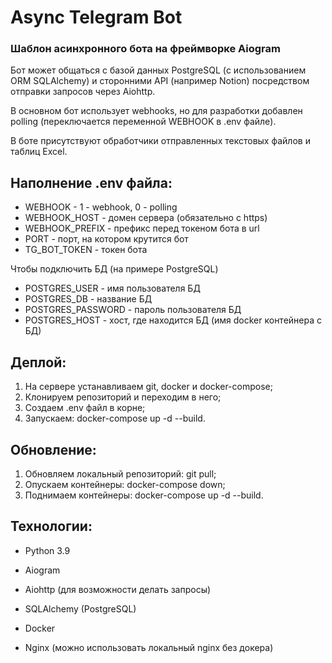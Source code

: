 # Async Telegram Bot
### Шаблон асинхронного бота на фреймворке Aiogram

Бот может общаться с базой данных PostgreSQL (с использованием ORM SQLAlchemy)
и сторонними API (например Notion) посредством отправки запросов через Aiohttp.

В основном бот использует webhooks, но для разработки добавлен polling
(переключается переменной WEBHOOK в .env файле).

В боте присутствуют обработчики отправленных текстовых файлов и таблиц Excel.

## Наполнение .env файла:
- WEBHOOK - 1 - webhook, 0 - polling
- WEBHOOK_HOST - домен сервера (обязательно с https)
- WEBHOOK_PREFIX - префикс перед токеном бота в url
- PORT - порт, на котором крутится бот
- TG_BOT_TOKEN - токен бота

Чтобы подключить БД (на примере PostgreSQL)
- POSTGRES_USER - имя пользователя БД
- POSTGRES_DB - название БД
- POSTGRES_PASSWORD - пароль пользователя БД
- POSTGRES_HOST - хост, где находится БД (имя docker контейнера с БД)

## Деплой:
1. На сервере устанавливаем git, docker и docker-compose;
2. Клонируем репозиторий и переходим в него;
3. Создаем .env файл в корне;
4. Запускаем: docker-compose up -d --build.

## Обновление:
1. Обновляем локальный репозиторий: git pull;
2. Опускаем контейнеры: docker-compose down;
3. Поднимаем контейнеры: docker-compose up -d --build.

## Технологии:
- Python 3.9
- Aiogram
- Aiohttp (для возможности делать запросы)
- SQLAlchemy (PostgreSQL)

- Docker
- Nginx (можно использовать локальный nginx без докера)

